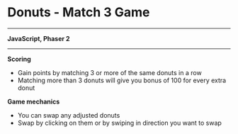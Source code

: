 # Donuts - Match 3 Game

---

**JavaScript, Phaser 2**

---
**Scoring**
- Gain points by matching 3 or more of the same donuts in a row
- Matching more than 3 donuts will give you bonus of 100 for every extra donut

**Game mechanics**
- You can swap any adjusted donuts
- Swap by clicking on them or by swiping in direction you want to swap
